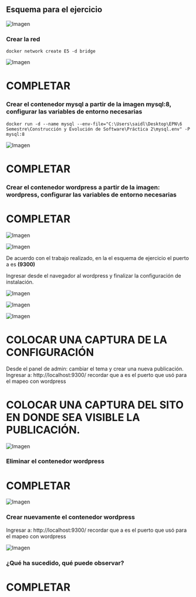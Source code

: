 ## Esquema para el ejercicio
![Imagen](img/esquema-ejercicio5.PNG)

### Crear la red
```
docker network create E5 -d bridge
```
![Imagen](img/5.1.png)

# COMPLETAR

### Crear el contenedor mysql a partir de la imagen mysql:8, configurar las variables de entorno necesarias

```
docker run -d --name mysql --env-file="C:\Users\saidl\Desktop\EPN\6 Semestre\Construcción y Evolución de Software\Práctica 2\mysql.env" -P mysql:8
```
![Imagen](img/5.2.png)

# COMPLETAR

### Crear el contenedor wordpress a partir de la imagen: wordpress, configurar las variables de entorno necesarias
# COMPLETAR

![Imagen](img/5.3.png)

![Imagen](img/5.4.png)

De acuerdo con el trabajo realizado, en la el esquema de ejercicio el puerto a es **(9300)**

Ingresar desde el navegador al wordpress y finalizar la configuración de instalación.

![Imagen](img/5.5.png)

![Imagen](img/5.6.png)

![Imagen](img/5.7.png)

# COLOCAR UNA CAPTURA DE LA CONFIGURACIÓN

Desde el panel de admin: cambiar el tema y crear una nueva publicación.
Ingresar a: http://localhost:9300/ 
recordar que a es el puerto que usó para el mapeo con wordpress
# COLOCAR UNA CAPTURA DEL SITO EN DONDE SEA VISIBLE LA PUBLICACIÓN.

![Imagen](img/5.8.png)

### Eliminar el contenedor wordpress
# COMPLETAR

![Imagen](img/5.9.png)

### Crear nuevamente el contenedor wordpress
Ingresar a: http://localhost:9300/ 
recordar que a es el puerto que usó para el mapeo con wordpress

![Imagen](img/5.10.png)

### ¿Qué ha sucedido, qué puede observar?
# COMPLETAR





